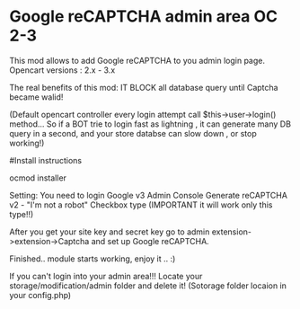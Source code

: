 # Google reCAPTCHA admin area OC 2-3

This mod allows to add Google reCAPTCHA to you admin login page.
Opencart versions : 2.x - 3.x

The real benefits of this mod:
IT BLOCK all database query until Captcha became walid!

(Default opencart controller every login attempt call $this->user->login() method...
So if a BOT trie to login fast as lightning , it can generate many DB query in a second,
and your store databse can slow down , or stop working!)

#Install instructions 

ocmod installer

Setting:
You need to login Google v3 Admin Console
Generate reCAPTCHA v2 - "I'm not a robot" Checkbox type
(IMPORTANT it will work only this type!!)

After you get your site key and secret key
go to admin extension->extension->Captcha
and set up Google reCAPTCHA.

Finished.. 
module starts working, enjoy it .. :)

If you can't login into your admin area!!!
Locate your storage/modification/admin folder and delete it!
(Sotorage folder locaion in your config.php)
